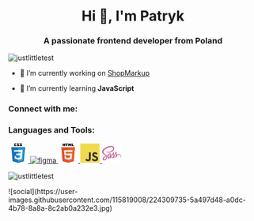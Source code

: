 <h1 align="center">Hi 👋, I'm Patryk</h1>
<h3 align="center">A passionate frontend developer from Poland</h3>

<p align="left"> <img src="https://komarev.com/ghpvc/?username=justlittletest&label=Profile%20views&color=0e75b6&style=flat" alt="justlittletest" /> </p>

- 🔭 I’m currently working on [ShopMarkup](https://justlittletest.github.io/ShopMarkup/)

- 🌱 I’m currently learning **JavaScript**

<h3 align="left">Connect with me:</h3>
<p align="left">
</p>

<h3 align="left">Languages and Tools:</h3>
<p align="left"> <a href="https://www.w3schools.com/css/" target="_blank" rel="noreferrer"> <img src="https://raw.githubusercontent.com/devicons/devicon/master/icons/css3/css3-original-wordmark.svg" alt="css3" width="40" height="40"/> </a> <a href="https://www.figma.com/" target="_blank" rel="noreferrer"> <img src="https://www.vectorlogo.zone/logos/figma/figma-icon.svg" alt="figma" width="40" height="40"/> </a> <a href="https://www.w3.org/html/" target="_blank" rel="noreferrer"> <img src="https://raw.githubusercontent.com/devicons/devicon/master/icons/html5/html5-original-wordmark.svg" alt="html5" width="40" height="40"/> </a> <a href="https://developer.mozilla.org/en-US/docs/Web/JavaScript" target="_blank" rel="noreferrer"> <img src="https://raw.githubusercontent.com/devicons/devicon/master/icons/javascript/javascript-original.svg" alt="javascript" width="40" height="40"/> </a> <a href="https://sass-lang.com" target="_blank" rel="noreferrer"> <img src="https://raw.githubusercontent.com/devicons/devicon/master/icons/sass/sass-original.svg" alt="sass" width="40" height="40"/> </a> </p>

<p><img align="center" src="https://github-readme-stats.vercel.app/api/top-langs?username=justlittletest&show_icons=true&locale=en&layout=compact" alt="justlittletest" /></p>
![social](https://user-images.githubusercontent.com/115819008/224309735-5a497d48-a0dc-4b78-8a8a-8c2ab0a232e3.jpg)
